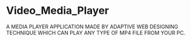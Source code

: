 # Video_Media_Player
A MEDIA PLAYER APPLICATION MADE BY ADAPTIVE WEB DESIGNING TECHNIQUE WHICH CAN PLAY ANY TYPE OF MP4 FILE FROM YOUR PC.
  
